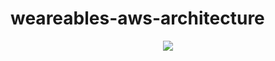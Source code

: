 # weareables-aws-architecture

<div align="center">
<img src="https://github.com/arthurmeirelessm/weareables-aws-architecture/assets/78212769/d127ff84-3c9e-4d4d-93ca-2179ca90e47d"
" />
</div>
